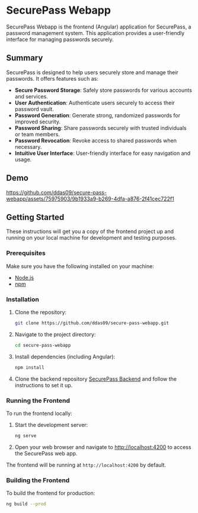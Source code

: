 # SecurePass Webapp

SecurePass Webapp is the frontend (Angular) application for SecurePass, a password management system. This application provides a user-friendly interface for managing passwords securely.

## Summary

SecurePass is designed to help users securely store and manage their passwords. It offers features such as:

- **Secure Password Storage**: Safely store passwords for various accounts and services.
- **User Authentication**: Authenticate users securely to access their password vault.
- **Password Generation**: Generate strong, randomized passwords for improved security.
- **Password Sharing**: Share passwords securely with trusted individuals or team members.
- **Password Revocation**: Revoke access to shared passwords when necessary.
- **Intuitive User Interface**: User-friendly interface for easy navigation and usage.

## Demo
https://github.com/ddas09/secure-pass-webapp/assets/75975903/9b1933a9-b269-4dfa-a876-2f41cec722f1

## Getting Started

These instructions will get you a copy of the frontend project up and running on your local machine for development and testing purposes.

### Prerequisites

Make sure you have the following installed on your machine:

- [Node.js](https://nodejs.org/)
- [npm](https://www.npmjs.com/)

### Installation

1. Clone the repository:

   ```bash
   git clone https://github.com/ddas09/secure-pass-webapp.git
   ```

2. Navigate to the project directory:

   ```bash
   cd secure-pass-webapp
   ```

3. Install dependencies (including Angular):

   ```bash
   npm install
   ```

4. Clone the backend repository [SecurePass Backend](https://github.com/ddas09/secure-pass.git) and follow the instructions to set it up.

### Running the Frontend

To run the frontend locally:

1. Start the development server:

   ```bash
   ng serve
   ```

2. Open your web browser and navigate to [http://localhost:4200](http://localhost:4200) to access the SecurePass web app.

The frontend will be running at `http://localhost:4200` by default.

### Building the Frontend

To build the frontend for production:

```bash
ng build --prod
```
